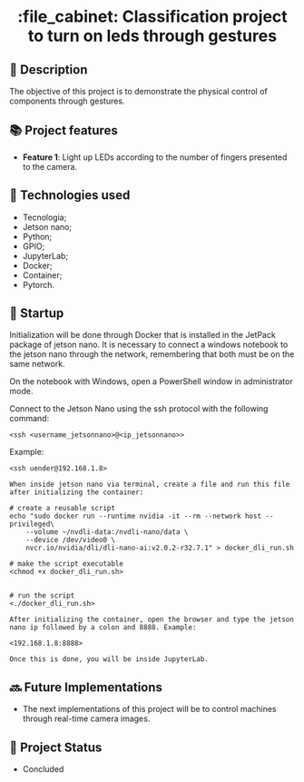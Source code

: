 <h1 align="center">:file_cabinet: Classification project to turn on leds through gestures</h1>

## :memo: Description
The objective of this project is to demonstrate the physical control of components through gestures.

## :books: Project features
* <b>Feature 1</b>: Light up LEDs according to the number of fingers presented to the camera.

## :wrench: Technologies used
* Tecnologia; 
* Jetson nano;
* Python;
* GPIO;
* JupyterLab;
* Docker;
* Container;
* Pytorch.


## :rocket: Startup
Initialization will be done through Docker that is installed in the JetPack package of jetson nano. It is necessary to connect a windows notebook to the jetson nano through the network, remembering that both must be on the same network.

On the notebook with Windows, open a PowerShell window in administrator mode.

Connect to the Jetson Nano using the ssh protocol with the following command:
```
<ssh <username_jetsonnano>@<ip_jetsonnano>>
```
Example:
```
<ssh uender@192.168.1.8>

When inside jetson nano via terminal, create a file and run this file after initializing the container:

# create a reusable script
echo "sudo docker run --runtime nvidia -it --rm --network host --privileged\
    --volume ~/nvdli-data:/nvdli-nano/data \
    --device /dev/video0 \
    nvcr.io/nvidia/dli/dli-nano-ai:v2.0.2-r32.7.1" > docker_dli_run.sh

# make the script executable
<chmod +x docker_dli_run.sh>


# run the script
<./docker_dli_run.sh>

After initializing the container, open the browser and type the jetson nano ip followed by a colon and 8888. Example:

<192.168.1.8:8888>

Once this is done, you will be inside JupyterLab.
```
## :soon: Future Implementations
* The next implementations of this project will be to control machines through real-time camera images.



## :dart: Project Status
* Concluded